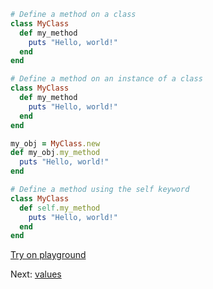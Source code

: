 ```rb
# Define a method on a class
class MyClass
  def my_method
    puts "Hello, world!"
  end
end

# Define a method on an instance of a class
class MyClass
  def my_method
    puts "Hello, world!"
  end
end

my_obj = MyClass.new
def my_obj.my_method
  puts "Hello, world!"
end

# Define a method using the self keyword
class MyClass
  def self.my_method
    puts "Hello, world!"
  end
end
```


[Try on playground](https://onecompiler.com/ruby/3yh7dhbz9)

Next: [values](/2022/11/14/sorting.html)
